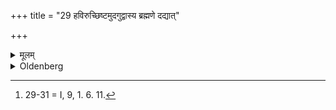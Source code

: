 +++
title = "29 हविरुच्छिष्टमुदगुद्वास्य ब्रह्मणे दद्यात्"

+++

<details><summary>मूलम्</summary>

हविरुच्छिष्टमुदगुद्वास्य ब्रह्मणे दद्यात् २९
</details>

<details><summary>Oldenberg</summary>

29 [^fn_1009]. The remnants of the Havis he should take away in a northern direction, and should give them to the Brahman.

[^fn_1009]: 29-31 = I, 9, 1. 6. 11.
</details>
